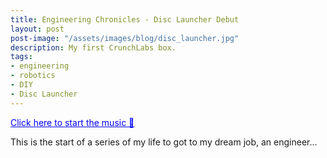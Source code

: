 ```yaml
---
title: Engineering Chronicles - Disc Launcher Debut
layout: post
post-image: "/assets/images/blog/disc_launcher.jpg"
description: My first CrunchLabs box.
tags:
- engineering
- robotics
- DIY
- Disc Launcher
---
```


<p id="play-music" style="cursor: pointer; color: blue; text-decoration: underline;">
  Click here to start the music 🎵
</p>

<audio id="bg-music" loop>
  <source src="https://cdn.voicemod.net/sounds/2023/09/9d163cb1-4d2d-4112-9845-08c762f6c313.mp3" type="audio/mpeg">
</audio>

<script>
  document.addEventListener("DOMContentLoaded", function () {
    document.getElementById("play-music").addEventListener("click", function () {
      const audio = document.getElementById("bg-music");
      audio.play().catch(function (error) {
        console.error("Playback failed:", error);
      });
    });
  });
</script>

This is the start of a series of my life to got to my dream job, an engineer...
